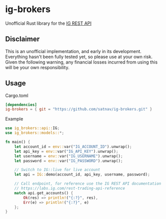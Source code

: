 # ig-brokers
Unofficial Rust library for the [IG REST API](https://labs.ig.com/rest-trading-api-reference)

## Disclaimer
This is an unofficial implementation, and early in its development.
Everything hasn't been fully tested yet, so please use at your own risk.
Given the following warning, any financial losses incurred from using this will be your own responsibility.

## Usage
Cargo.toml
```toml
[dependencies]
ig-brokers = { git = "https://github.com/satnav/ig-brokers.git" }
```

Example
```rust
use ig_brokers::api::IG;
use ig_brokers::models::*;

fn main() {
	let account_id = env::var("IG_ACCOUNT_ID").unwrap();
	let api_key = env::var("IG_API_KEY").unwrap();
	let username = env::var("IG_USERNAME").unwrap();
	let password = env::var("IG_PASSWORD").unwrap();

	// Switch to IG::live for live account
	let api = IG::demo(account_id, api_key, username, password);

	// Call endpoint, for reference use the IG REST API documentation
	// https://labs.ig.com/rest-trading-api-reference
	match api.get_accounts() {
		Ok(res) => println!("{:?}", res),
		Err(e) => println!("{:?}", e)
	};
}
```
